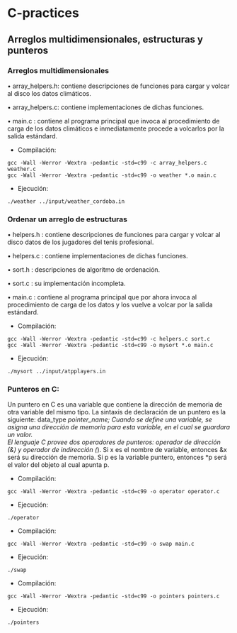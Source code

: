 # C-practices
## Arreglos multidimensionales, estructuras y punteros

###  Arreglos multidimensionales   

• array_helpers.h: contiene descripciones de funciones para cargar y volcar al disco los
datos climáticos.

• array_helpers.c: contiene implementaciones de dichas funciones.

• main.c : contiene al programa principal que invoca al procedimiento de carga de los datos
climáticos e inmediatamente procede a volcarlos por la salida estándard.

- Compilación:
```
gcc -Wall -Werror -Wextra -pedantic -std=c99 -c array_helpers.c weather.c
gcc -Wall -Werror -Wextra -pedantic -std=c99 -o weather *.o main.c
```
- Ejecución:
```
./weather ../input/weather_cordoba.in
```

### Ordenar un arreglo de estructuras

• helpers.h : contiene descripciones de funciones para cargar y volcar al disco datos de los
jugadores del tenis profesional.

• helpers.c : contiene implementaciones de dichas funciones.

• sort.h : descripciones de algoritmo de ordenación.

• sort.c : su implementación incompleta.

• main.c : contiene al programa principal que por ahora invoca al procedimiento de carga de
los datos y los vuelve a volcar por la salida estándard.
- Compilación:
```
gcc -Wall -Werror -Wextra -pedantic -std=c99 -c helpers.c sort.c
gcc -Wall -Werror -Wextra -pedantic -std=c99 -o mysort *.o main.c
```
- Ejecución:
```
./mysort ../input/atpplayers.in
```

### Punteros en C:
Un puntero en C es una variable que contiene la dirección de memoria de otra variable del mismo
tipo. 
La sintaxis de declaración de un puntero es la siguiente:
data_type *pointer_name;
Cuando se define una variable, se asigna una dirección de memoria para esta variable, en el cual
se guardara un valor.  
El   lenguaje   C   provee   dos   operadores   de   punteros:   operador   de   dirección   (&)   y   operador   de
indirección (*).
Si x es el nombre de variable, entonces &x será su dirección de memoria.
Si p es la variable puntero, entonces *p será el valor del objeto al cual apunta p.

- Compilación:
```
gcc -Wall -Werror -Wextra -pedantic -std=c99 -o operator operator.c
```
- Ejecución:
```
./operator
```
- Compilación:
```
gcc -Wall -Werror -Wextra -pedantic -std=c99 -o swap main.c
```
- Ejecución:
```
./swap
```
- Compilación:
```
gcc -Wall -Werror -Wextra -pedantic -std=c99 -o pointers pointers.c
```
- Ejecución:
```
./pointers
```
